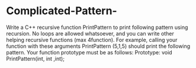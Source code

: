 # Complicated-Pattern-
Write a C++ recursive function PrintPattern to print following pattern using recursion. No loops
are allowed whatsoever, and you can write other helping recursive functions (max 4function). For
example, calling your function with these arguments PrintPattern (5,1,5) should print the
following pattern. Your function prototype must be as follows:
Prototype: void PrintPattern(int, int ,int);
